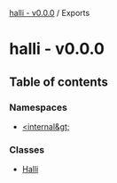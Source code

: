 [halli - v0.0.0](README.md) / Exports

# halli - v0.0.0

## Table of contents

### Namespaces

- [&lt;internal\&gt;](modules/internal_.md)

### Classes

- [Halli](classes/Halli.md)
